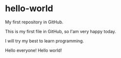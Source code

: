 # hello-world
My first repository in GitHub.

This is my first file in GitHub, so I'am very happy today.

I will try my best to learn programming.

Hello everyone!
Hello world!
